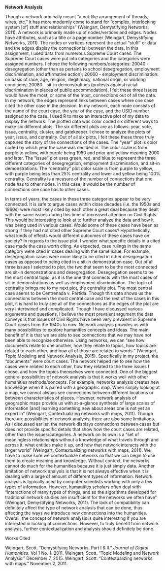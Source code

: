 **Network Analysis**

<p>Though a network originally meant “a net-like arrangement of threads, wires, etc.” it has more modernly come to stand for “complex, interlocking system [of] stuff and relationships” (Weingart, Demystifying Networks, 2011). A network is primarily made up of nodes/vertices and edges. Nodes have attributes, such as a title or a page number (Weingart, Demystifying Networks, 2011).  The nodes or vertices represent the actual “stuff” or data and the edges display the connection(s) between the data. In this assignment, I used data from numerous Supreme Court cases. The Supreme Court cases were put into categories and the categories were assigned numbers. I chose the following numbers/categories: 20040 - desegregation (other than as pertains to school desegregation, employment discrimination, and affirmative action); 20060 - employment discrimination: on basis of race, age, religion, illegitimacy, national origin, or working conditions; 20080 - sit-in demonstrations (protests against racial discrimination in places of public accommodation). I felt these three issues would have the most, or some of the most, connections out of all the data. In my network, the edges represent links between cases where one case cited the other case in the decision. In my network, each node consists of the name of the court case, the year of the case, and the USID number assigned to the case. I used R to make an interactive plot of my data to display the network. The plotted data was color coded six different ways to make six different plots. The six different plots are as follows: year, vote, issue, centrality, cluster, and gatekeeper. I chose to analyze the plots of year, issue, and centrality. Out of all six plots, I felt these these three truly captured the story of the connections of the cases. The “year” plot is color coded by which year the case was decided in. The color scale is from purple to yellow, with purple being 1950 and prior and yellow meaning 2000 and later. The “issue” plot uses green, red, and blue to represent the three different categories of desegregation, employment discrimination, and sit-in demonstrations. The “centrality” plot color scale is from purple to yellow, with purple being less than 25% centrality and lower and yellow being 100% centrality. Centrality is a measure of the number of connections that one node has to other nodes. In this case, it would be the number of connections one case has to other cases.</p>

<p>In terms of years, the cases in these three categories appear to be very connected. It is safe to argue cases within close decades (i.e. the 1950s and 1960s) were most likely cited by each other a great deal because they dealt with the same issues during this time of increased attention on Civil Rights. This would be interesting to look at to further analyze the data and how it was being used in various cases. Would some of these cases have been as strong if they had not cited other Supreme Court cases? Hypothetically, what kinds of effects would different outcomes of these cases have on society? In regards to the issue plot, I wonder what specific details in a cited case made the case worth citing. As expected, case rulings in the same category were cited in cases dealing with the same issue. For example, desegregation cases were more likely to be cited in other desegregation cases as opposed to being cited in a sit-in demonstration case. Out of all three issues I selected to plot, the two that seem to be the most connected are sit-in demonstrations and desegregation. Desegregation seems to be the most central topic, as it is the one that connects with the most cases of sit-in demonstrations as well as employment discrimination. The topic of centrality brings me to my next plot, the centrality plot. The most central case seems to be Centrenada v. Partida. Though this data shows us the connections between the most central case and the rest of the cases in this plot, it is hard to truly see all of the connections as the edges of the plot are very intertwined and complicated. Though I have discussed various arguments and questions, I believe the most prevalent argument the data conveys is that issues of Civil Rights have been very prevalent in Supreme Court cases from the 1940s to now. 
Network analysis provides us with many possibilities to explore humanities concepts and ideas. The main benefit of it is that we are able to see connections that we may have not been able to recognize otherwise. Using networks, we can “see how documents relate to one another, how they relate to topics, how topics are related to each other, and how all of those are related to words.” (Weingart, Topic Modeling and Network Analysis, 2015). Specifically in my project, the “documents” were court cases. The network helped me to see how the cases were related to each other, how they related to the three issues I chose, and how the topics themselves were connected. One of the biggest general possibilities of network analysis is that it works well with other humanities methods/concepts. For example, networks analysis creates new knowledge when it is paired with a geographic map. When simply looking at a map, we cannot always see connections between different locations or between characteristics of places. However, network analysis of geographic maps provide us with at-a-glance synthesis of large scales of information [and] learning something new about areas one is not yet an expert in” (Weingart, Contextualizing networks with maps, 2011). 
Though there are possibilities of network analysis, there are also some limitations. As I discussed earlier, the network displays connections between cases but does not provide specific details that show how the court cases are related, other than the issues/categories. A network on its own is a “set of meaningless relationships without a knowledge of what travels through and across it, what entities make it up, and how that network interacts with the larger world” (Weingart, Contextualizing networks with maps, 2011). We have to make sure we contextualize networks so that we can begin to use them to create meaning and knowledge. Without context, the networks cannot do much for the humanities because it is just simply data. Another limitation of network analysis is that it is not always effective when it is dealing with a large of amount of different types of information. Network analysis is typically used by computer scientists working with only a few types of information. However, humanities scholars often deal with “interactions of many types of things, and so the algorithms developed for traditional network studies are insufficient for the networks we often have” (Weingart, Demystifying Networks, 2011). The lack of compatibility can definitely affect the type of network analysis that can be done, thus affecting the ways we introduce new connections into the humanities. 
Overall, the concept of network analysis is quite interesting if you are interested in looking at connections. However, to truly benefit from network analysis, further contextualization and analysis should definitely be done. 

Works Cited

Weingart, Scott. “Demystifying Networks, Part I &amp; II.” *Journal of Digital Humanities*. Vol 1 No. 1. 2011.
Weingart, Scott. “Topic Modeling and Network Analysis.” December 7, 2015.
Weingart, Scott. “Contextualizing networks with maps.” November 2, 2011.</p>
